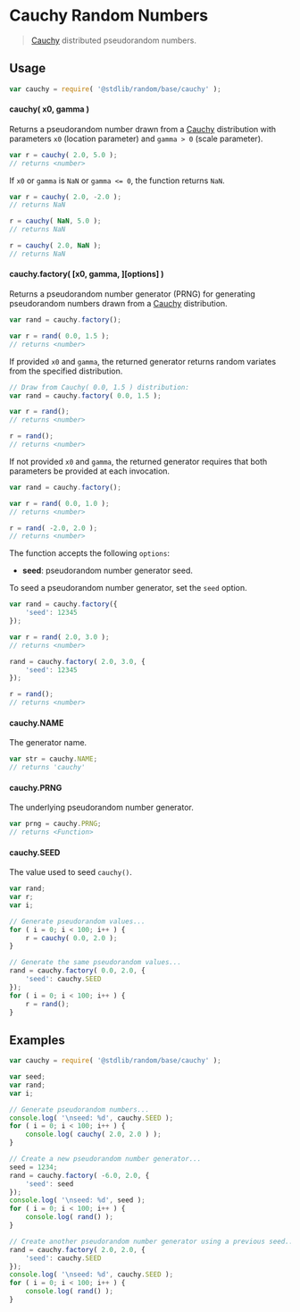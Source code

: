 <!--

@license Apache-2.0

Copyright (c) 2018 The Stdlib Authors.

Licensed under the Apache License, Version 2.0 (the "License");
you may not use this file except in compliance with the License.
You may obtain a copy of the License at

   http://www.apache.org/licenses/LICENSE-2.0

Unless required by applicable law or agreed to in writing, software
distributed under the License is distributed on an "AS IS" BASIS,
WITHOUT WARRANTIES OR CONDITIONS OF ANY KIND, either express or implied.
See the License for the specific language governing permissions and
limitations under the License.

-->

# Cauchy Random Numbers

> [Cauchy][cauchy] distributed pseudorandom numbers.

<section class="usage">

## Usage

```javascript
var cauchy = require( '@stdlib/random/base/cauchy' );
```

#### cauchy( x0, gamma )

Returns a pseudorandom number drawn from a [Cauchy][cauchy] distribution with parameters `x0` (location parameter) and `gamma > 0` (scale parameter).

```javascript
var r = cauchy( 2.0, 5.0 );
// returns <number>
```

If `x0` or `gamma` is `NaN` or `gamma <= 0`, the function returns `NaN`.

```javascript
var r = cauchy( 2.0, -2.0 );
// returns NaN

r = cauchy( NaN, 5.0 );
// returns NaN

r = cauchy( 2.0, NaN );
// returns NaN
```

#### cauchy.factory( \[x0, gamma, ]\[options] )

Returns a pseudorandom number generator (PRNG) for generating pseudorandom numbers drawn from a [Cauchy][cauchy] distribution.

```javascript
var rand = cauchy.factory();

var r = rand( 0.0, 1.5 );
// returns <number>
```

If provided `x0` and `gamma`, the returned generator returns random variates from the specified distribution.

```javascript
// Draw from Cauchy( 0.0, 1.5 ) distribution:
var rand = cauchy.factory( 0.0, 1.5 );

var r = rand();
// returns <number>

r = rand();
// returns <number>
```

If not provided `x0` and `gamma`, the returned generator requires that both parameters be provided at each invocation.

```javascript
var rand = cauchy.factory();

var r = rand( 0.0, 1.0 );
// returns <number>

r = rand( -2.0, 2.0 );
// returns <number>
```

The function accepts the following `options`:

-   **seed**: pseudorandom number generator seed.

To seed a pseudorandom number generator, set the `seed` option.

```javascript
var rand = cauchy.factory({
    'seed': 12345
});

var r = rand( 2.0, 3.0 );
// returns <number>

rand = cauchy.factory( 2.0, 3.0, {
    'seed': 12345
});

r = rand();
// returns <number>
```

#### cauchy.NAME

The generator name.

```javascript
var str = cauchy.NAME;
// returns 'cauchy'
```

#### cauchy.PRNG

The underlying pseudorandom number generator.

```javascript
var prng = cauchy.PRNG;
// returns <Function>
```

#### cauchy.SEED

The value used to seed `cauchy()`.

```javascript
var rand;
var r;
var i;

// Generate pseudorandom values...
for ( i = 0; i < 100; i++ ) {
    r = cauchy( 0.0, 2.0 );
}

// Generate the same pseudorandom values...
rand = cauchy.factory( 0.0, 2.0, {
    'seed': cauchy.SEED
});
for ( i = 0; i < 100; i++ ) {
    r = rand();
}
```

</section>

<!-- /.usage -->

<section class="examples">

## Examples

<!-- eslint no-undef: "error" -->

```javascript
var cauchy = require( '@stdlib/random/base/cauchy' );

var seed;
var rand;
var i;

// Generate pseudorandom numbers...
console.log( '\nseed: %d', cauchy.SEED );
for ( i = 0; i < 100; i++ ) {
    console.log( cauchy( 2.0, 2.0 ) );
}

// Create a new pseudorandom number generator...
seed = 1234;
rand = cauchy.factory( -6.0, 2.0, {
    'seed': seed
});
console.log( '\nseed: %d', seed );
for ( i = 0; i < 100; i++ ) {
    console.log( rand() );
}

// Create another pseudorandom number generator using a previous seed...
rand = cauchy.factory( 2.0, 2.0, {
    'seed': cauchy.SEED
});
console.log( '\nseed: %d', cauchy.SEED );
for ( i = 0; i < 100; i++ ) {
    console.log( rand() );
}
```

</section>

<!-- /.examples -->

<section class="links">

[cauchy]: https://en.wikipedia.org/wiki/Cauchy_distribution

</section>

<!-- /.links -->
